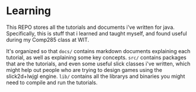 Learning
========

This REPO stores all the tutorials and documents i've written for java. Specifically, this is stuff that i learned
and taught myself, and found useful during my Comp285 class at WIT.

It's organized so that ```docs/``` contains markdown documents explaining each tutorial, as well as explaining some key
concepts. ```src/``` contains packages that are the tutorials, and even some useful slick classes i've written, which might
help out people who are trying to design games using the slick2d+lwjgl engine. ```lib/``` contains all the librarys and binaries
you might need to compile and run the tutorials.

